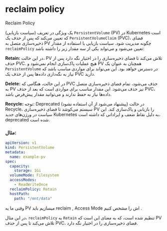 # reclaim policy

Reclaim Policy 

(سیاست بازیابی) یک ویژگی در تعریف `PersistentVolume` (PV) در Kubernetes است که تعیین می‌کند که پس از حذف یک `PersistentVolumeClaim` (PVC)، فضای ذخیره‌سازی متصل به PV چگونه مدیریت شود. سیاست بازیابی با استفاده از مقدار `reclaimPolicy` تعیین می‌شود و می‌تواند یکی از سه مقدار زیر را داشته باشد:

**Retain:**
در این حالت، PV تلاش می‌کند تا فضای ذخیره‌سازی را در اختیار نگه دارد پس از حذف PVC.
هیچ عملیات پاک‌سازی انجام نمی‌شود و PV همچنان به عنوان یک `PersistentVolume` در دسترس خواهد بود. این می‌تواند برای مواردی مناسب باشد که نیاز به نگه‌داری داده‌ها پس از حذف یک PVC دارید.

**Delete:**
در این حالت، هنگامی که PVC حذف می‌شود، تمام فضای ذخیره‌سازی متصل به PV نیز حذف می‌شود.
این مقدار مناسب برای مواردی است که بعد از حذف PVC، داده‌ها نیاز به حفظ ندارند و می‌توانید مقدار پیش‌فرض باشد.

**Recycle:**
توجه: Deprecated (پیشنهاد می‌شود از آن استفاده نشود)
در حالت Recycle، سیستم می‌کوشد تا فضای ذخیره‌سازی PV را بازیابی و پاک‌سازی کند. این سیاست در ورژن‌های جدید Kubernetes به دلیل نقاط ضعف و ایراداتی که داشته است، deprecated شده است.

### مثال:

```yaml
apiVersion: v1
kind: PersistentVolume
metadata:
  name: example-pv
spec:
  capacity:
    storage: 1Gi
  volumeMode: Filesystem
  accessModes:
    - ReadWriteOnce
  reclaimPolicy: Retain
  hostPath:
    path: "/mnt/data"
```
وقتی ما یه PV میسازیم باید reclaim , Access Mode  اش را مشخص کنیم .

در این مثال، `reclaimPolicy` به `Retain` تنظیم شده است، که به معنای این است که PV تلاش می‌کند تا پس از حذف PVC، فضای ذخیره‌سازی را در اختیار نگه دارد.
